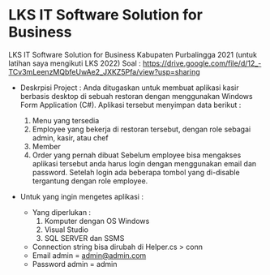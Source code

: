 # LKS IT Software Solution for Business
LKS IT Software Solution for Business Kabupaten Purbalingga 2021 (untuk latihan saya mengikuti LKS 2022)
Soal : https://drive.google.com/file/d/12_-TCv3mLeenzMQbfeUwAe2_JXKZ5Pfa/view?usp=sharing

- Deskrpisi Project :
  Anda ditugaskan untuk membuat aplikasi kasir berbasis desktop di sebuah restoran dengan menggunakan Windows Form Application (C#). Aplikasi tersebut menyimpan data berikut :
  1. Menu yang tersedia
  2. Employee yang bekerja di restoran tersebut, dengan role sebagai admin, kasir, atau chef
  3. Member
  4. Order yang pernah dibuat
  Sebelum employee bisa mengakses aplikasi tersebut anda harus login dengan menggunakan email dan password.
  Setelah login ada beberapa tombol yang di-disable tergantung dengan role employee.
 
- Untuk yang ingin mengetes aplikasi :
  - Yang diperlukan :
    1. Komputer dengan OS Windows
    2. Visual Studio
    3. SQL SERVER dan SSMS
  - Connection string bisa dirubah di Helper.cs > conn
  - Email admin = admin@admin.com
  - Password admin = admin
